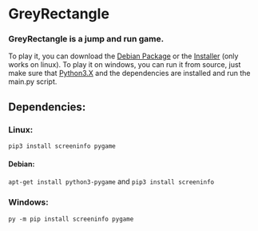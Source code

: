 # GreyRectangle
### GreyRectangle is a jump and run game.

To play it, you can download the [Debian Package](https://github.com/PyRectangle/GreyRectangle/files/1347119/GreyRectangle_0.0-2.zip) or the [Installer](https://github.com/PyRectangle/GreyRectangle/files/1347122/GreyRectangleInstaller.zip) (only works on linux).
To play it on windows, you can run it from source, just make sure that [Python3.X](https://www.python.org/) and the dependencies are installed and run the main.py script.

## Dependencies:
### Linux:
```pip3 install screeninfo pygame```
#### Debian:
```apt-get install python3-pygame```
and
```pip3 install screeninfo```
### Windows:
```py -m pip install screeninfo pygame```
